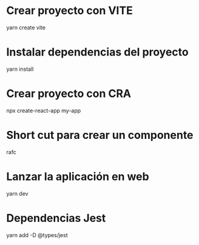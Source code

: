 # Crear proyecto con VITE
yarn create vite

# Instalar dependencias del proyecto
yarn install 

# Crear proyecto con CRA
npx create-react-app my-app

# Short cut para crear un componente
rafc

# Lanzar la aplicación en web
yarn dev

# Dependencias Jest
yarn add -D @types/jest